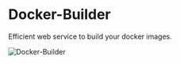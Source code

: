 # Docker-Builder
Efficient web service to build your docker images. 

![Docker-Builder](https://upload.wikimedia.org/wikipedia/commons/f/f6/Container_Ship.jpg)
